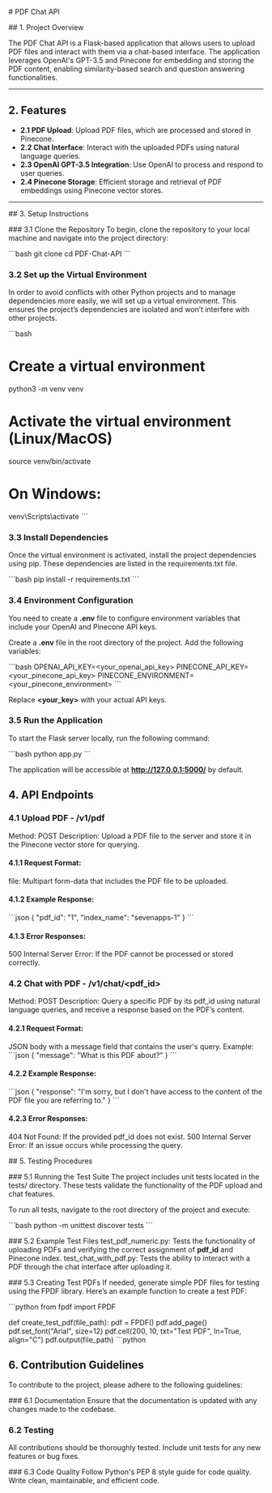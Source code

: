 # PDF Chat API

## 1. Project Overview

The PDF Chat API is a Flask-based application that allows users to upload PDF files and interact with them via a chat-based interface. The application leverages OpenAI's GPT-3.5 and Pinecone for embedding and storing the PDF content, enabling similarity-based search and question answering functionalities.

---

## 2. Features

- **2.1 PDF Upload**: Upload PDF files, which are processed and stored in Pinecone.
- **2.2 Chat Interface**: Interact with the uploaded PDFs using natural language queries.
- **2.3 OpenAI GPT-3.5 Integration**: Use OpenAI to process and respond to user queries.
- **2.4 Pinecone Storage**: Efficient storage and retrieval of PDF embeddings using Pinecone vector stores.

---

## 3. Setup Instructions

### 3.1 Clone the Repository
To begin, clone the repository to your local machine and navigate into the project directory:

\```bash
git clone <repository-url>
cd PDF-Chat-API
\```

### 3.2 Set up the Virtual Environment
In order to avoid conflicts with other Python projects and to manage dependencies more easily, we will set up a virtual environment. This ensures the project’s dependencies are isolated and won’t interfere with other projects.

\```bash
# Create a virtual environment
python3 -m venv venv

# Activate the virtual environment (Linux/MacOS)
source venv/bin/activate

# On Windows:
venv\Scripts\activate
\```

### 3.3 Install Dependencies
Once the virtual environment is activated, install the project dependencies using pip. These dependencies are listed in the requirements.txt file.

\```bash
pip install -r requirements.txt
\```

### 3.4 Environment Configuration
You need to create a **.env** file to configure environment variables that include your OpenAI and Pinecone API keys.

Create a **.env** file in the root directory of the project.
Add the following variables:

\```bash
OPENAI_API_KEY=<your_openai_api_key>
PINECONE_API_KEY=<your_pinecone_api_key>
PINECONE_ENVIRONMENT=<your_pinecone_environment>
\```

Replace **<your_key>** with your actual API keys.

### 3.5 Run the Application
To start the Flask server locally, run the following command:

\```bash
python app.py
\```

The application will be accessible at **http://127.0.0.1:5000/** by default.


## 4. API Endpoints

### 4.1 Upload PDF - /v1/pdf
Method: POST
Description: Upload a PDF file to the server and store it in the Pinecone vector store for querying.

#### 4.1.1 Request Format:
file: Multipart form-data that includes the PDF file to be uploaded.

#### 4.1.2 Example Response:
\```json
{
  "pdf_id": "1",
  "index_name": "sevenapps-1"
}
\```

#### 4.1.3 Error Responses:
500 Internal Server Error: If the PDF cannot be processed or stored correctly.

### 4.2 Chat with PDF - /v1/chat/<pdf_id>
Method: POST
Description: Query a specific PDF by its pdf_id using natural language queries, and receive a response based on the PDF’s content.

#### 4.2.1 Request Format:
JSON body with a message field that contains the user's query.
Example:
\```json
{
  "message": "What is this PDF about?"
}
\```

#### 4.2.2 Example Response:
\```json
{
  "response": "I'm sorry, but I don't have access to the content of the PDF file you are referring to."
}
\```

#### 4.2.3 Error Responses:
404 Not Found: If the provided pdf_id does not exist.
500 Internal Server Error: If an issue occurs while processing the query.

## 5. Testing Procedures

### 5.1 Running the Test Suite
The project includes unit tests located in the tests/ directory. These tests validate the functionality of the PDF upload and chat features.

To run all tests, navigate to the root directory of the project and execute:

\```bash
python -m unittest discover tests
\```

### 5.2 Example Test Files
test_pdf_numeric.py: Tests the functionality of uploading PDFs and verifying the correct assignment of **pdf_id** and Pinecone index.
test_chat_with_pdf.py: Tests the ability to interact with a PDF through the chat interface after uploading it.

### 5.3 Creating Test PDFs
If needed, generate simple PDF files for testing using the FPDF library. Here’s an example function to create a test PDF:

\```python 
from fpdf import FPDF

def create_test_pdf(file_path):
    pdf = FPDF()
    pdf.add_page()
    pdf.set_font("Arial", size=12)
    pdf.cell(200, 10, txt="Test PDF", ln=True, align="C")
    pdf.output(file_path)
\```python 

## 6. Contribution Guidelines

To contribute to the project, please adhere to the following guidelines:

### 6.1 Documentation
Ensure that the documentation is updated with any changes made to the codebase.

### 6.2 Testing
All contributions should be thoroughly tested. Include unit tests for any new features or bug fixes.

### 6.3 Code Quality
Follow Python's PEP 8 style guide for code quality. Write clean, maintainable, and efficient code.

























